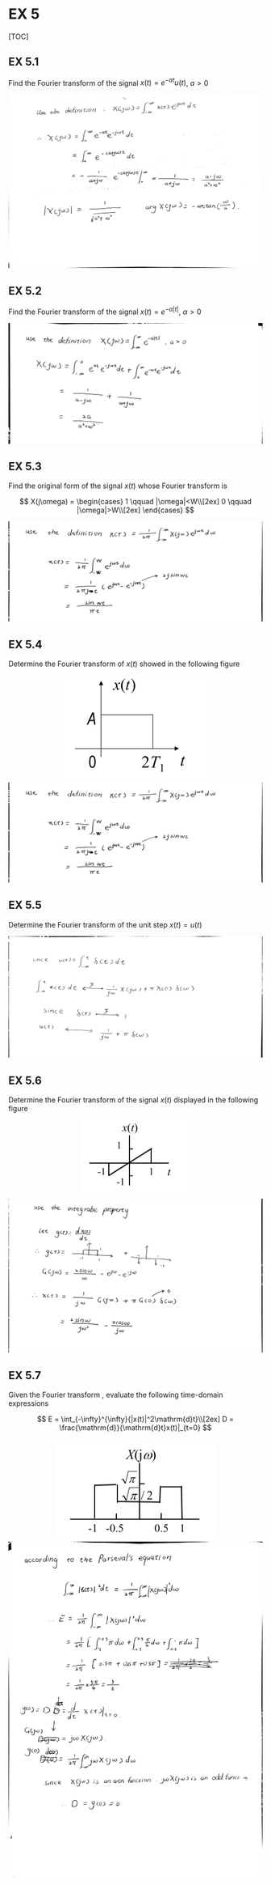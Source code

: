 # EX 5

[TOC]

## EX 5.1

Find the Fourier transform of the signal $x(t)=e^{-at}u(t)$, $a>0$

<div align = center><img src = "./assets/EX_5_2.jpg"></div>

## EX 5.2

Find the Fourier transform of the signal $x(t)=e^{-\alpha|t|}$, $\alpha>0$

<div align = center><img src = "./assets/EX_5_3.jpg"></div>

## EX 5.3

Find the original form of the signal $x(t)$ whose Fourier transform is

$$
X(j\omega) = 
\begin{cases}
    1 \qquad |\omega|<W\\[2ex]
    0 \qquad |\omega|>W\\[2ex]
\end{cases}
$$

<div align = center><img src = "./assets/EX_5_4.jpg"></div>

## EX 5.4

Determine the Fourier transform of $x(t)$ showed in the following figure

<div align = center><img src = "./assets/EX_5_5.jpg"></div>

<div align = center><img src = "./assets/EX_5_6.jpg"></div>

## EX 5.5

Determine the Fourier transform of the unit step $x(t)=u(t)$

<div align = center><img src = "./assets/EX_5_7.jpg"></div>

## EX 5.6

Determine the Fourier transform of the signal $x(t)$ displayed in the following figure

<div align = center><img src = "./assets/EX_5_8.jpg"></div>
<div align = center><img src = "./assets/EX_5_9.jpg"></div>

## EX 5.7

Given the Fourier transform , evaluate the following time-domain expressions

$$
E = \int_{-\infty}^{\infty}{|x(t)|^2\mathrm{d}t}\\[2ex]
D = \frac{\mathrm{d}}{\mathrm{d}t}x(t)|_{t=0}
$$

<div align = center><img src = "./assets/EX_5_10.jpg"></div>
<div align = center><img src = "./assets/EX_5_11.jpg"></div>


